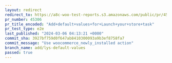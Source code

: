 ```yaml
---
layout: redirect
redirect_to: https://a8c-woo-test-reports.s3.amazonaws.com/public/pr/45306/e2e/index.html
pr_number: 45306
pr_title_encoded: "Add+default+values+for+Launch+your+store+task"
pr_test_type: e2e
last_published: "2024-03-06 04:13:21 +0000"
commit_sha: 3927bf759d0f647ab8410300093a9b3ef8758fa7
commit_message: "Use woocommerce_newly_installed action"
branch_name: add/lys-default-values
passed: true
---
```

